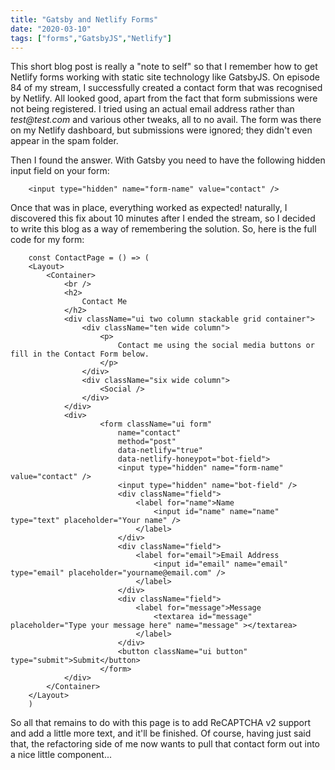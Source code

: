 ```yaml
---
title: "Gatsby and Netlify Forms"
date: "2020-03-10"
tags: ["forms","GatsbyJS","Netlify"]
---
```

This short blog post is really a "note to self" so that I remember how to get Netlify forms working with static site technology like GatsbyJS. On episode 84 of my stream, I successfully created a contact form that was recognised by Netlify. All looked good, apart from the fact that form submissions were not being registered. I tried using an actual email address rather than _test@test.com_ and various other tweaks, all to no avail. The form was there on my Netlify dashboard, but submissions were ignored; they didn't even appear in the spam folder.

Then I found the answer. With Gatsby you need to have the following hidden input field on your form:
```
    <input type="hidden" name="form-name" value="contact" />
```
Once that was in place, everything worked as expected! naturally, I discovered this fix about 10 minutes after I ended the stream, so I decided to write this blog as a way of remembering the solution. So, here is the full code for my form:
```
    const ContactPage = () => (
    <Layout>
        <Container>
            <br />
            <h2>
                Contact Me
            </h2>
            <div className="ui two column stackable grid container">
                <div className="ten wide column">
                    <p>
                        Contact me using the social media buttons or fill in the Contact Form below.
                    </p>
                </div>
                <div className="six wide column">
                    <Social />
                </div>
            </div>
            <div>
                    <form className="ui form"
                        name="contact" 
                        method="post" 
                        data-netlify="true"
                        data-netlify-honeypot="bot-field">
                        <input type="hidden" name="form-name" value="contact" />
                        <input type="hidden" name="bot-field" />
                        <div className="field">
                            <label for="name">Name
                                <input id="name" name="name" type="text" placeholder="Your name" />
                            </label>
                        </div>
                        <div className="field">
                            <label for="email">Email Address
                                <input id="email" name="email" type="email" placeholder="yourname@email.com" />
                            </label>
                        </div>
                        <div className="field">
                            <label for="message">Message
                                <textarea id="message" placeholder="Type your message here" name="message" ></textarea>
                            </label>
                        </div>
                        <button className="ui button" type="submit">Submit</button>
                    </form>
            </div>
        </Container>
    </Layout>
    )
```
So all that remains to do with this page is to add ReCAPTCHA v2 support and add a little more text, and it'll be finished. Of course, having just said that, the refactoring side of me now wants to pull that contact form out into a nice little component...